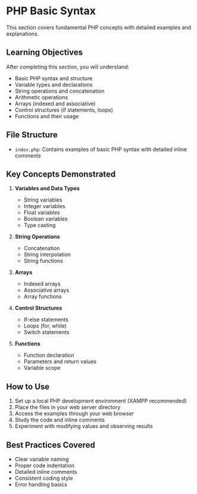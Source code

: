 # PHP Basic Syntax

This section covers fundamental PHP concepts with detailed examples and explanations.

## Learning Objectives

After completing this section, you will understand:
- Basic PHP syntax and structure
- Variable types and declarations
- String operations and concatenation
- Arithmetic operations
- Arrays (indexed and associative)
- Control structures (if statements, loops)
- Functions and their usage

## File Structure

- `index.php`: Contains examples of basic PHP syntax with detailed inline comments

## Key Concepts Demonstrated

1. **Variables and Data Types**
   - String variables
   - Integer variables
   - Float variables
   - Boolean variables
   - Type casting

2. **String Operations**
   - Concatenation
   - String interpolation
   - String functions

3. **Arrays**
   - Indexed arrays
   - Associative arrays
   - Array functions

4. **Control Structures**
   - If-else statements
   - Loops (for, while)
   - Switch statements

5. **Functions**
   - Function declaration
   - Parameters and return values
   - Variable scope

## How to Use

1. Set up a local PHP development environment (XAMPP recommended)
2. Place the files in your web server directory
3. Access the examples through your web browser
4. Study the code and inline comments
5. Experiment with modifying values and observing results

## Best Practices Covered

- Clear variable naming
- Proper code indentation
- Detailed inline comments
- Consistent coding style
- Error handling basics